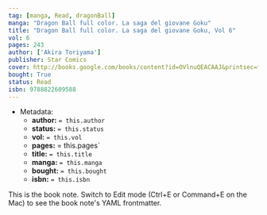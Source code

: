```yaml
---
tag: [manga, Read, dragonBall]
manga: "Dragon Ball full color. La saga del giovane Goku"
title: "Dragon Ball full color. La saga del giovane Goku, Vol 6"
vol: 6
pages: 243
author: ['Akira Toriyama']
publisher: Star Comics
cover: http://books.google.com/books/content?id=OVlnuQEACAAJ&printsec=frontcover&img=1&zoom=1&source=gbs_api
bought: True
status: Read
isbn: 9788822609588
---
```


- Metadata:
    - **author:** `= this.author`
    - **status:** `= this.status`
    - **vol:** `= this.vol`
    - **pages:** = this.pages`
    - **title:** `= this.title`
    - **manga:** `= this.manga`
    - **bought:** `= this.bought`
    - **isbn:** `= this.isbn`


This is the book note. Switch to Edit mode (Ctrl+E or Command+E on the Mac) to see the book note's YAML frontmatter.